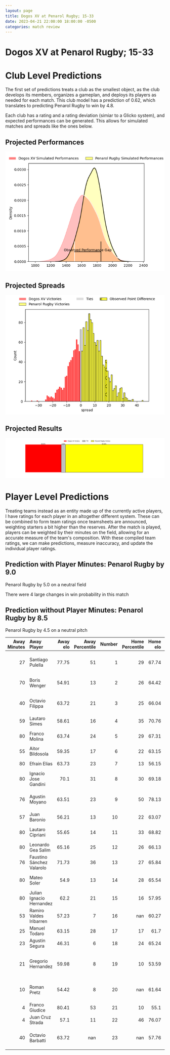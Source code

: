 ```yaml
---  
layout: page  
title: Dogos XV at Penarol Rugby; 15-33  
date: 2023-04-21 22:00:00 18:00:00 -0500  
categories: match review  
---
```

# Dogos XV at Penarol Rugby; 15-33

# Club Level Predictions


The first set of predictions treats a club as the smallest object, as the club develops its members, organizes a gameplan, and deploys its players as needed for each match. This club model has a prediction of 0.62, which translates to predicting Penarol Rugby to win by 4.8.

Each club has a rating and a rating deviation (simiar to a Glicko system), and expected performances can be generated. This allows for simulated matches and spreads like the ones below.
## Projected Performances


![Projected Performances](plots/performances_2023-04-21-PenarolRugby-DogosXV.png)
## Projected Spreads


![Projected Spreads](plots/spreads_2023-04-21-PenarolRugby-DogosXV.png)
## Projected Results


![Projected Results](plots/resultbar_2023-04-21-PenarolRugby-DogosXV.png)
# Player Level Predictions


Treating teams instead as an entity made up of the currently active players, I have ratings for each player in an altogether different system. These can be combined to form team ratings once teamsheets are announced, weighting starters a bit higher than the reserves. After the match is played, players can be weighted by their minutes on the field, allowing for an accurate measure of the team's composition. With these compiled team ratings, we can make predictions, measure inaccuracy, and update the individual player ratings.
## Prediction with Player Minutes: Penarol Rugby by 9.0


Penarol Rugby by 5.0 on a neutral field

There were 4 large changes in win probability in this match
## Prediction without Player Minutes: Penarol Rugby by 8.5


Penarol Rugby by 4.5 on a neutral pitch



|   Away Minutes | Away Player               |   Away elo |   Away Percentile |   Number |   Home Percentile |   Home elo | Home Player                        |   Home Minutes |
|---------------:|:--------------------------|-----------:|------------------:|---------:|------------------:|-----------:|:-----------------------------------|---------------:|
|             27 | Santiago Pulella          |      77.75 |                51 |        1 |                29 |      67.74 | Edgardo Matias Benitez Santin      |             48 |
|             70 | Boris Wenger              |      54.91 |                13 |        2 |                26 |      64.42 | Guillermo Pujadas Leon             |             48 |
|             40 | Octavio Filippa           |      63.72 |                21 |        3 |                25 |      66.04 | Ignacio Alfredo Peculo Rodriguez   |             48 |
|             59 | Lautaro Simes             |      58.61 |                16 |        4 |                35 |      70.76 | Felipe Aliaga                      |             72 |
|             80 | Franco Molina             |      63.74 |                24 |        5 |                29 |      67.31 | Juan Manuel Rodriguez              |             80 |
|             55 | Aitor Bildosola           |      59.35 |                17 |        6 |                22 |      63.15 | Manuel Ardao                       |             48 |
|             80 | Efrain Elias              |      63.73 |                23 |        7 |                13 |      56.15 | Lucas Bianchi                      |             80 |
|             80 | Ignacio Jose Gandini      |      70.1  |                31 |        8 |                30 |      69.18 | Manuel Diana                       |             80 |
|             76 | Agustin Moyano            |      63.51 |                23 |        9 |                50 |      78.13 | Santiago Álvarez Viera Da Cunha    |             57 |
|             57 | Juan Baronio              |      56.21 |                13 |       10 |                22 |      63.07 | Felipe Etcheverry                  |             80 |
|             80 | Lautaro Cipriani          |      55.65 |                14 |       11 |                33 |      68.82 | Juan Manuel Alonso                 |             80 |
|             80 | Leonardo Gea Salim        |      65.16 |                25 |       12 |                26 |      66.13 | Guillermo Storace                  |             72 |
|             76 | Faustino Sánchez Valarolo |      71.73 |                36 |       13 |                27 |      65.84 | Tomas Inciarte Rachetti            |             80 |
|             80 | Mateo Soler               |      54.9  |                13 |       14 |                28 |      65.54 | Gaston Mieres Valente              |             80 |
|             80 | Julian Ignacio Hernandez  |      62.2  |                21 |       15 |                16 |      57.95 | Alfonso Silva                      |             68 |
|             53 | Ramiro Valdes Iribarren   |      57.23 |                 7 |       16 |               nan |      60.27 | Matteo Sanguinetti                 |             32 |
|             25 | Manuel Todaro             |      63.15 |                28 |       17 |                17 |      61.7  | Emiliano Faccennini                |             32 |
|             23 | Agustin Segura            |      46.31 |                 6 |       18 |                24 |      65.24 | Diego Arbelo                       |             32 |
|             21 | Gregorio Hernandez        |      59.98 |                 8 |       19 |                10 |      53.59 | Carlos Manuel Deus Lopes de Amorin |             32 |
|             10 | Roman Pretz               |      54.42 |                 8 |       20 |               nan |      61.64 | Juan Francisco Torres Burwood      |             23 |
|              4 | Franco Giudice            |      80.41 |                53 |       21 |                10 |      55.1  | Agustin Morales                    |              8 |
|              4 | Juan Cruz Strada          |      57.1  |                11 |       22 |                46 |      76.07 | Juan Zuccarino                     |              8 |
|             40 | Octavio Barbatti          |      63.72 |               nan |       23 |               nan |      57.76 | Santiago Manuel Del Cerro Lawlor   |             12 |

